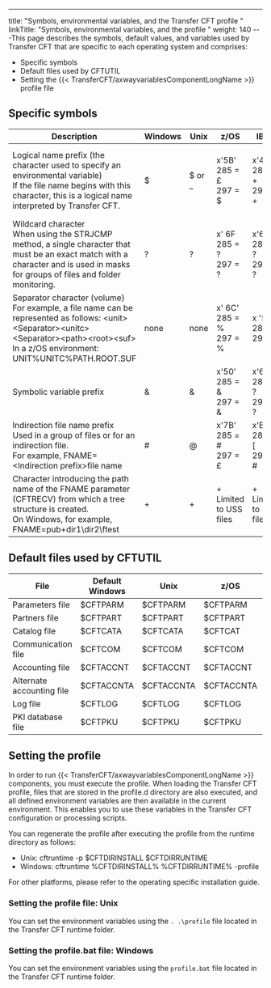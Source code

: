 ---
title: "Symbols, environmental variables, and the Transfer CFT profile "
linkTitle: "Symbols, environmental variables, and the profile "
weight: 140
---This
page describes the symbols, default values, and variables used by Transfer
CFT that are specific to each operating system and comprises:

- Specific
    symbols
- Default
    files used by CFTUTIL
- Setting the {{< TransferCFT/axwayvariablesComponentLongName >}} profile file

## Specific symbols


| Description  | Windows  | Unix  | z/OS  | IBM i  | **OpenVMS  |
| --- | --- | --- | --- | --- | --- |
| Logical name prefix (the character used to specify an environmental variable)<br/> If the file name begins with this character, this is a logical name interpreted by Transfer CFT. | $  | $ or _  | x'5B'<br/> 285 = £<br/> 297 = $ | x'4E'<br/> 285 = +<br/> 297 = + | No specific character;<br/> logical names are<br/> processed transparently by RMS |
| Wildcard character<br/> When using the STRJCMP method, a single character that must be an exact match with a character and is used in masks for groups of files and folder monitoring. | ?  | ?  | x' 6F<br/> 285 = ?<br/> 297 = ? | x'6F'<br/> 285 = ?<br/> 297 = ? | %x  |
| Separator character (volume)<br/> For example, a file name can be represented as follows: &lt;unit&gt;&lt;Separator&gt;&lt;unitc&gt;&lt;Separator&gt;&lt;path&gt;&lt;root&gt;&lt;suf&gt;<br/> In a z/OS environment: UNIT%UNITC%PATH.ROOT.SUF | none  | none  | x' 6C'<br/> 285 = %<br/> 297 = % | x '5E'<br/> 285 = ;<br/> 297 = ; | No volume concept |
| Symbolic variable prefix  | &amp;  | &amp;  | x'50'<br/> 285 = &amp;<br/> 297 = &amp; | x'6F'<br/> 285 = ?<br/> 297 = ? | &amp;  |
| Indirection file name prefix<br/> Used in a group of files or for an indirection file.<br/> For example, FNAME=&lt;Indirection prefix&gt;file name | #  | @  | x'7B’<br/> 285 = #<br/> 297 = £ | x'B1'<br/> 285 = [<br/> 297 = # | Either # or @  |
| Character introducing the path name of the FNAME parameter (CFTRECV) from which a tree structure is created.<br/> On Windows, for example, FNAME=pub\+dir1\dir2\ftest | +  | +  | +<br/> Limited to USS files | +<br/> Limited to HFS files | +  |


## Default files used by CFTUTIL


| File | Default<br/> Windows | Unix | z/OS | IBM i | OpenVMS |
| --- | --- | --- | --- | --- | --- |
| Parameters file  | $CFTPARM  | $CFTPARM |  $CFTPARM |  +CFTPARM |  CFTPARM |
| Partners file  | $CFTPART  |  $CFTPART |  $CFTPART |  +CFTPART |  CFTPART |
| Catalog file  | $CFTCATA |  $CFTCATA |  $CFTCAT |  +CFTCAT |  CFTCATA |
| Communication file  | $CFTCOM  |  $CFTCOM |  $CFTCOM |  +CFTCOM |  CFTCOM |
| Accounting file  | $CFTACCNT  | $CFTACCNT  | $CFTACCNT  | +CFTACCNT  | CFTACCNT  |
| Alternate accounting file  | $CFTACCNTA  | $CFTACCNTA  | $CFTACCNTA  | +CFTACCNTA  | CFTACCNTA  |
| Log file  | $CFTLOG  | $CFTLOG  | $CFTLOG  | +CFTLOG  | CFTLOG  |
| PKI database file  | $CFTPKU  | $CFTPKU  | $CFTPKU  | +CFTPKU  | CFTPKU  |


## Setting the profile

In order to run {{< TransferCFT/axwayvariablesComponentLongName  >}} components, you must execute the profile. When loading the Transfer CFT profile, files that are stored in the profile.d directory are also executed, and all defined environment variables are then available in the current environment. This enables you to use these variables in the Transfer CFT configuration or processing scripts.

You can regenerate the profile after executing the profile from the runtime directory as follows:

- Unix: cftruntime -p $CFTDIRINSTALL $CFTDIRRUNTIME
- Windows: cftruntime %CFTDIRINSTALL% %CFTDIRRUNTIME% -profile

For other platforms, please refer to the operating specific installation guide.

### Setting the profile file: Unix

You can set the environment variables using the `. .\profile` file located in the Transfer CFT runtime folder.

### Setting the profile.bat file: Windows

You can set the environment variables using the `profile.bat` file located in the Transfer CFT runtime folder.

